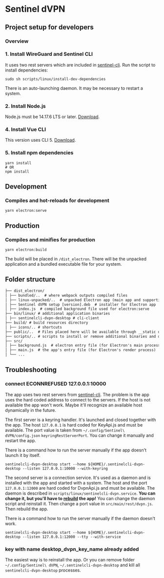 # Sentinel dVPN

##


## Project setup for developers

### Overview

### 1. Install WireGuard and Sentinel CLI
It uses two rest servers which are included in [sentinel-cli](https://github.com/sentinel-official/cli-client).
Run the script to install dependencies:
````
sudo sh scripts/linux/install-dev-dependencies
````
There is an auto-launching daemon. It may be necessary to restart a system.

### 2. Install Node.js
Node.js must be 14.17.6 LTS or later. [Download](https://nodejs.org/en/download/).

### 4. Install Vue CLI
This version uses CLI 5. [Download](https://cli.vuejs.org/guide/installation.html).

### 5. Install npm dependencies
```
yarn install
# OR
npm install
```

## Development
### Compiles and hot-reloads for development
```
yarn electron:serve
```

## Production
### Compiles and minifies for production
```
yarn electron:build
```
The build will be placed in `/dist_electron`. There will be the unpacked application and a bundled executable file for your system.

## Folder structure
```html
├── dist_electron/
│ ├── bundled/..  # where webpack outputs compiled files
│ ├── linux-unpacked/..  # unpacked Electron app (main app and supporting files)
│ ├── Sentinel dVPN setup [version].deb  # installer for Electron app
│ ├── index.js  # compiled background file used for electron:serve
├── bin/linux/ # additional application binaries
│ ├── sentinelcli-dvpn-desktop # cli-client
├── build/ # build resources directory
│ ├── icons/.. # shortcuts
├── public/..  # Files placed here will be available through __static or process.env.BASE_URL
├── scripts/.. # scripts to install or remove additional binaries and daemons
├── src/
│ ├── background.js  # electron entry file (for Electron's main process)
│ ├── main.js  # the app's entry file (for Electron's render process)
│ └── ...
```

## Troubleshooting

### connect ECONNREFUSED 127.0.0.1:10000
The app uses two rest servers from [sentinel-cli](https://github.com/sentinel-official/cli-client). 
The problem is the app uses the hard coded address to connect to the servers.
If the host is not available the app won't work. Maybe it'll recognize an available host dynamically in the future.

The first server is a keyring handler. It's launched and closed together with the app.
The host `127.0.0.1` is hard coded for KeyApi.js and must be available. 
The port value is taken from `~/.config/Sentinel\ dVPN/config.json` `keyringRestServerPort`. 
You can change it manually and restart the app.

There is a command how to run the server manually if the app doesn't launch it by itself.
```
sentinelcli-dvpn-desktop start --home ${HOME}/.sentinelcli-dvpn-desktop --listen 127.0.0.1:10000 --with-keyring
```

The second server is a connection service. It's used as a daemon and is installed with the app and started with a system. 
The host and the port `127.0.0.1:12000` are hard coded for DvpnApi.js and must be available. 
The daemon is described in `scripts/linux/sentinelcli-dvpn.service`. 
**You can change it, but you'll have to [rebuild](https://github.com/solarlabsteam/sentinel-dvpn-desktop#project-setup-for-developers) the app!**
You can change the daemon script and reinstall it. Then change a port value in `src/main/rest/dvpn.js`. Then rebuild the app.

There is a command how to run the server manually if the daemon doesn't work.
```
sentinelcli-dvpn-desktop start --home ${HOME}/.sentinelcli-dvpn-desktop --listen 127.0.0.1:12000 --tty --with-service
```

### key with name desktop_dvpn_key_name already added
The easiest way is to reinstall the app. 
Or you can remove folder `~/.config/Sentinel\ dVPN`, `~/.sentinelcli-dvpn-desktop` and kill all `sentinelcli-dvpn-desktop` processes.
